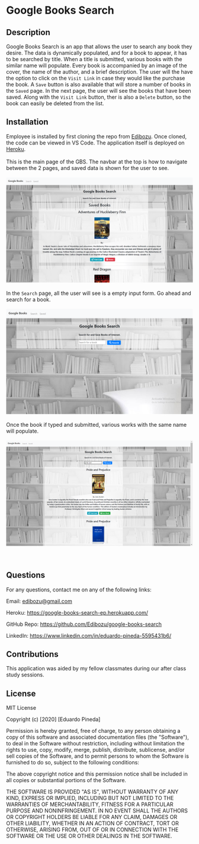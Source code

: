 # Google Books Search

## Description

Google Books Search is an app that allows the user to search any book they desire. The data is dynamically populated, and for a book to appear, it has to be searched by title. When a title is submitted, various books with the similar name will populate. Every book is accompanied by an image of the cover, the name of the author, and a brief description. The user will the have the option to click on the `Visit Link` in case they would like the purchase the book. A `Save` button is also available that will store a number of books in the `Saved` page.
In the next page, the user will see the books that have been saved. Along with the `Visit Link` button, ther is also a `Delete` button, so the book can easily be deleted from the list.

## Installation

Employee is installed by first cloning the repo from [Edibozu](https://github.com/Edibozu/google-books-search). Once cloned, the code can be viewed in VS Code. The application itself is deployed on [Heroku](https://google-books-search-ep.herokuapp.com/).
<br/><br/>
This is the main page of the GBS. The navbar at the top is how to navigate between the 2 pages, and saved data is shown for the user to see.
<br/><br/>
![Application Screenshot](./client/src/assets/images/sc1.png)
<br/><br/>
In the `Search` page, all the user will see is a empty input form. Go ahead and search for a book.
<br/><br/>
![Application Screenshot](./client/src/assets/images/sc2.png)
<br/><br/>
Once the book if typed and submitted, various works with the same name will populate.
<br/><br/>
![Application Screenshot](./client/src/assets/images/sc3.png)
<br/><br/><br/>


## Questions

For any questions, contact me on any of the following links:

Email: edibozu@gmail.com

Heroku: https://google-books-search-ep.herokuapp.com/

GitHub Repo: https://github.com/Edibozu/google-books-search

LinkedIn: https://www.linkedin.com/in/eduardo-pineda-5595431b6/

## Contributions

This application was aided by my fellow classmates during our after class study sessions.

## License

MIT License

Copyright (c) [2020] [Eduardo Pineda]

Permission is hereby granted, free of charge, to any person obtaining a copy
of this software and associated documentation files (the "Software"), to deal
in the Software without restriction, including without limitation the rights
to use, copy, modify, merge, publish, distribute, sublicense, and/or sell
copies of the Software, and to permit persons to whom the Software is
furnished to do so, subject to the following conditions:

The above copyright notice and this permission notice shall be included in all
copies or substantial portions of the Software.

THE SOFTWARE IS PROVIDED "AS IS", WITHOUT WARRANTY OF ANY KIND, EXPRESS OR
IMPLIED, INCLUDING BUT NOT LIMITED TO THE WARRANTIES OF MERCHANTABILITY,
FITNESS FOR A PARTICULAR PURPOSE AND NONINFRINGEMENT. IN NO EVENT SHALL THE
AUTHORS OR COPYRIGHT HOLDERS BE LIABLE FOR ANY CLAIM, DAMAGES OR OTHER
LIABILITY, WHETHER IN AN ACTION OF CONTRACT, TORT OR OTHERWISE, ARISING FROM,
OUT OF OR IN CONNECTION WITH THE SOFTWARE OR THE USE OR OTHER DEALINGS IN THE
SOFTWARE.
